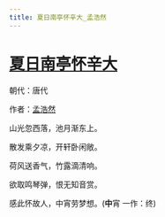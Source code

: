 ```yaml
---
title: 夏日南亭怀辛大_孟浩然
---
```


# [夏日南亭怀辛大](http://so.gushiwen.org/view_7256.aspx)

朝代：唐代

作者：[孟浩然](http://so.gushiwen.org/author_757.aspx)

山光忽西落，池月渐东上。

散发乘夕凉，开轩卧闲敞。

荷风送香气，竹露滴清响。

欲取鸣琴弹，恨无知音赏。

感此怀故人，中宵劳梦想。(<strong>中</strong>宵 一作：终)